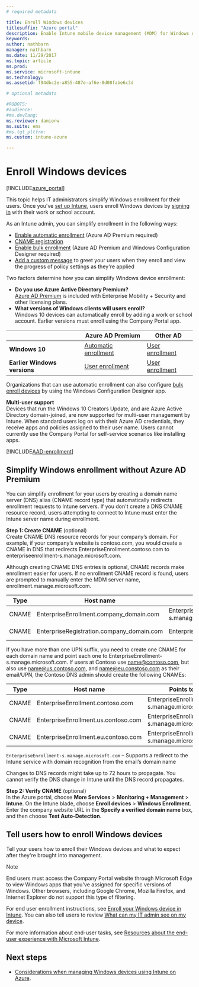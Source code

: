 ```yaml
---
# required metadata

title: Enroll Windows devices
titlesuffix: "Azure portal"
description: Enable Intune mobile device management (MDM) for Windows devices.
keywords:
author: nathbarn
manager: nathbarn
ms.date: 11/29/2017
ms.topic: article
ms.prod:
ms.service: microsoft-intune
ms.technology:
ms.assetid: f94dbc2e-a855-487e-af6e-8d08fabe6c3d

# optional metadata

#ROBOTS:
#audience:
#ms.devlang:
ms.reviewer: damionw
ms.suite: ems
#ms.tgt_pltfrm:
ms.custom: intune-azure

---
```


# Enroll Windows devices

[!INCLUDE[azure_portal](./includes/azure_portal.md)]

This topic helps IT administrators simplify Windows enrollment for their users. Once you've [set up Intune](setup-steps.md), users enroll Windows devices by [signing in](https://docs.microsoft.com/intune-user-help/enroll-your-device-in-intune-windows) with their work or school account.  

As an Intune admin, you can simplify enrollment in the following ways:
- [Enable automatic enrollment](#enable-windows-10-automatic-enrollment) (Azure AD Premium required)
- [CNAME registration](#simplify-windows-enrollment-without-azure-ad-premium)
- [Enable bulk enrollment](windows-bulk-enroll.md) (Azure AD Premium and Windows Configuration Designer required)
- [Add a custom message](windows-enrollment-status.md) to greet your users when they enroll and view the progress of policy settings as they're applied

Two factors determine how you can simplify Windows device enrollment:

- **Do you use Azure Active Directory Premium?** <br>[Azure AD Premium](https://docs.microsoft.com/azure/active-directory/active-directory-get-started-premium) is included with Enterprise Mobility + Security and other licensing plans.
- **What versions of Windows clients will users enroll?** <br>Windows 10 devices can automatically enroll by adding a work or school account. Earlier versions must enroll using the Company Portal app.

||**Azure AD Premium**|**Other AD**|
|----------|---------------|---------------|  
|**Windows 10**|[Automatic enrollment](#enable-windows-10-automatic-enrollment) |[User enrollment](#enable-windows-enrollment-without-azure-ad-premium)|
|**Earlier Windows versions**|[User enrollment](#enable-windows-enrollment-without-azure-ad-premium)|[User enrollment](#enable-windows-enrollment-without-azure-ad-premium)|

Organizations that can use automatic enrollment can also configure [bulk enroll devices](windows-bulk-enroll.md) by using the Windows Configuration Designer app.

**Multi-user support**<br>
Devices that run the Windows 10 Creators Update, and are Azure Active Directory domain-joined, are now supported for multi-user management by Intune. When standard users log on with their Azure AD credentials, they receive apps and policies assigned to their user name. Users cannot currently use the Company Portal for self-service scenarios like installing apps.

[!INCLUDE[AAD-enrollment](./includes/win10-automatic-enrollment-aad.md)]

## Simplify Windows enrollment without Azure AD Premium
You can simplify enrollment for your users by creating a domain name server (DNS) alias (CNAME record type) that automatically redirects enrollment requests to Intune servers. If you don't create a DNS CNAME resource record, users attempting to connect to Intune must enter the Intune server name during enrollment.

**Step 1: Create CNAME** (optional)<br>
Create CNAME DNS resource records for your company’s domain. For example, if your company’s website is contoso.com, you would create a CNAME in DNS that redirects EnterpriseEnrollment.contoso.com to enterpriseenrollment-s.manage.microsoft.com.

Although creating CNAME DNS entries is optional, CNAME records make enrollment easier for users. If no enrollment CNAME record is found, users are prompted to manually enter the MDM server name, enrollment.manage.microsoft.com.

|Type|Host name|Points to|TTL|
|----------|---------------|---------------|---|
|CNAME|EnterpriseEnrollment.company_domain.com|EnterpriseEnrollment-s.manage.microsoft.com| 1 hour|
|CNAME|EnterpriseRegistration.company_domain.com|EnterpriseRegistration.windows.net|1 Hour|

If you have more than one UPN suffix, you need to create one CNAME for each domain name and point each one to EnterpriseEnrollment-s.manage.microsoft.com. If users at Contoso use name@contoso.com, but also use name@us.contoso.com, and name@eu.constoso.com as their email/UPN, the Contoso DNS admin should create the following CNAMEs:

|Type|Host name|Points to|TTL|  
|----------|---------------|---------------|---|
|CNAME|EnterpriseEnrollment.contoso.com|EnterpriseEnrollment-s.manage.microsoft.com|1 hour|
|CNAME|EnterpriseEnrollment.us.contoso.com|EnterpriseEnrollment-s.manage.microsoft.com|1 hour|
|CNAME|EnterpriseEnrollment.eu.contoso.com|EnterpriseEnrollment-s.manage.microsoft.com| 1 hour|

`EnterpriseEnrollment-s.manage.microsoft.com` – Supports a redirect to the Intune service with domain recognition from the email’s domain name

Changes to DNS records might take up to 72 hours to propagate. You cannot verify the DNS change in Intune until the DNS record propagates.

**Step 2: Verify CNAME** (optional)<br>
In the Azure portal, choose **More Services** > **Monitoring + Management** > **Intune**. On the Intune blade, choose **Enroll devices** > **Windows Enrollment**. Enter the company website URL in the **Specify a verified domain name** box, and then choose **Test Auto-Detection**.

## Tell users how to enroll Windows devices
Tell your users how to enroll their Windows devices and what to expect after they're brought into management.

> [!NOTE]
> End users must access the Company Portal website through Microsoft Edge to view Windows apps that you've assigned for specific versions of Windows. Other browsers, including Google Chrome, Mozilla Firefox, and Internet Explorer do not support this type of filtering.

For end user enrollment instructions, see [Enroll your Windows device in Intune](https://docs.microsoft.com/intune-user-help/enroll-your-device-in-intune-windows). You can also tell users to review [What can my IT admin see on my device](https://docs.microsoft.com/intune-user-help/what-can-your-it-administrator-see-when-you-enroll-your-device-in-intune-windows).

For more information about end-user tasks, see [Resources about the end-user experience with Microsoft Intune](end-user-educate.md).

## Next steps

- [Considerations when managing Windows devices using Intune on Azure](/intune-classic/deploy-use/intune-on-azure).
